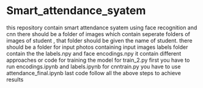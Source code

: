 # Smart_attendance_syatem
this repository contain smart attendance syatem using face recognition and cnn
there should be a folder of images which contain seperate folders of images of student , that folder should be given the name of student.
there should be a folder for input photos containing input images
labels folder contain the the labels.npy and face encodings.npy
it contain different approaches or code for training the model
for train_2.py first you have to run encodings.ipynb and labels.ipynb 
for cnntrain.py you have to use attendance_final.ipynb last code
follow all the above steps to achieve results

